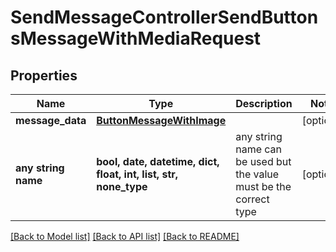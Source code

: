 # SendMessageControllerSendButtonsMessageWithMediaRequest


## Properties
Name | Type | Description | Notes
------------ | ------------- | ------------- | -------------
**message_data** | [**ButtonMessageWithImage**](ButtonMessageWithImage.md) |  | [optional] 
**any string name** | **bool, date, datetime, dict, float, int, list, str, none_type** | any string name can be used but the value must be the correct type | [optional]

[[Back to Model list]](../README.md#documentation-for-models) [[Back to API list]](../README.md#documentation-for-api-endpoints) [[Back to README]](../README.md)



